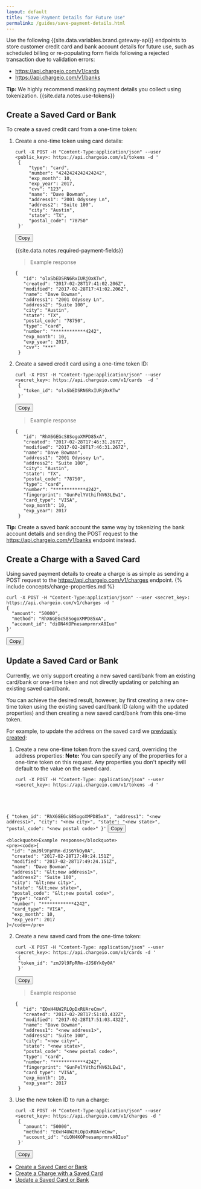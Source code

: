 ```yaml
---
layout: default
title: "Save Payment Details for Future Use"
permalink: /guides/save-payment-details.html
---
```


Use the following {{site.data.variables.brand.gateway-api}} endpoints to store customer credit card and bank account details for future use, such as scheduled billing or re-populating form fields following a rejected transaction due to validation errors:

-   <span class="code-green">https://api.chargeio.com/v1/cards</span>
-   <span class="code-green">https://api.chargeio.com/v1/banks</span>

<span class="panel-tip"><b>Tip:</b> We highly recommend masking payment details you collect using tokenization. {{site.data.notes.use-tokens}}</span>

## Create a Saved Card or Bank
To create a saved credit card from a one-time token:

1. Create a one-time token using card details:
    <pre id="token"><code class="json">curl -X POST -H "Content-Type:application/json" --user &lt;public_key>: https://api.chargeio.com/v1/tokens -d '
    {
        "type": "card",
        "number": "4242424242424242",
        "exp_month": 10,
        "exp_year": 2017,
        "cvv": "123",
        "name": "Dave Bowman",
        "address1": "2001 Odyssey Ln",
        "address2": "Suite 100",
        "city": "Austin",
        "state": "TX",
        "postal_code": "78750"
    }'</code></pre>
    <button id="btn" class="btn copy" data-clipboard-target="#token" onclick="Materialize.toast('Copied!', 2000)">Copy</button>

    {{site.data.notes.required-payment-fields}}

    <blockquote>Example response</blockquote>
    <pre><code>{
      "id": "olxSbEDSRN6RxIURjOxKTw",
      "created": "2017-02-28T17:41:02.206Z",
      "modified": "2017-02-28T17:41:02.206Z",
      "name": "Dave Bowman",
      "address1": "2001 Odyssey Ln",
      "address2": "Suite 100",
      "city": "Austin",
      "state": "TX",
      "postal_code": "78750",
      "type": "card",
      "number": "************4242",
      "exp_month": 10,
      "exp_year": 2017,
      "cvv": "&#42;&#42;&#42;"
    }</code></pre>

2. Create a saved credit card using a one-time token ID:
    <pre id="save"><code class="json">curl -X POST -H "Content-Type:application/json" --user &lt;secret_key>: https://api.chargeio.com/v1/cards  -d '
    {
      "token_id": "olxSbEDSRN6RxIURjOxKTw"
    }'</code></pre>
    <button id="btn" class="btn copy" data-clipboard-target="#save" onclick="Materialize.toast('Copied!', 2000)">Copy</button>

    <blockquote>Example response</blockquote>
    <pre><code>{
      "id": "RhX6GEGcS8SogoXMPD85xA",
      "created": "2017-02-28T17:46:31.267Z",
      "modified": "2017-02-28T17:46:31.267Z",
      "name": "Dave Bowman",
      "address1": "2001 Odyssey Ln",
      "address2": "Suite 100",
      "city": "Austin",
      "state": "TX",
      "postal_code": "78750",
      "type": "card",
      "number": "************4242",
      "fingerprint": "GunPelYVthifNV63LEw1",
      "card_type": "VISA",
      "exp_month": 10,
      "exp_year": 2017
    }</code></pre>

<span class="panel-tip"><b>Tip:</b> Create a saved bank account the same way by tokenizing the bank account details and sending the <span class="api-operation">POST</span> request to the <span class="code-green">https://api.chargeio.com/v1/banks</span> endpoint instead.</span>

## Create a Charge with a Saved Card
Using saved payment details to create a charge is as simple as sending a <span class="api-operation">POST</span> request to the <span class="code-green">https://api.chargeio.com/v1/charges</span> endpoint. {% include concepts/charge-properties.md %}

<pre id="charge"><code class="json">curl -X POST -H "Content-Type:application/json" --user &lt;secret_key>: https://api.chargeio.com/v1/charges -d '
{
  "amount": "50000",
  "method": "RhX6GEGcS8SogoXMPD85xA",
  "account_id": "diON4KOPnesamprmrxA8Iuo"
}'</code></pre>
<button id="btn" class="btn copy" data-clipboard-target="#charge" onclick="Materialize.toast('Copied!', 2000)">Copy</button>

## Update a Saved Card or Bank
Currently, we only support creating a new saved card/bank from an existing card/bank or one-time token and not directly updating or patching an existing saved card/bank.

You can achieve the desired result, however, by first creating a new one-time token using the existing saved card/bank ID (along with the updated properties) and then creating a new saved card/bank from this one-time token.

For example, to update the address on the saved card we [previously created](#create-a-saved-card-or-bank):

1. Create a new one-time token from the saved card, overriding the address properties:
    <span class="panel-note"><b>Note:</b> You can specify any of the properties for a one-time token on this request. Any properties you don't specify will default to the value on the saved card.</span>

    <pre id="update1"><code class="json">curl -X POST -H "Content-Type: application/json" --user &lt;secret_key>: https://api.chargeio.com/v1/tokens -d '
{
  "token_id": "RhX6GEGcS8SogoXMPD85xA",
  "address1": "&lt;new address1>",
  "city": "&lt;new city>",
  "state": "&lt;new state>",
  "postal_code": "&lt;new postal code>"
}'</code></pre>
    <button id="btn" class="btn copy" data-clipboard-target="#update1" onclick="Materialize.toast('Copied!', 2000)">Copy</button>

    <blockquote>Example response</blockquote>
    <pre><code>{
      "id": "zmJ9l9FpRRm-dJS6YkOy0A",
      "created": "2017-02-28T17:49:24.151Z",
      "modified": "2017-02-28T17:49:24.151Z",
      "name": "Dave Bowman",
      "address1": "&lt;new address1>",
      "address2": "Suite 100",
      "city": "&lt;new city>",
      "state": "&lt;new state>",
      "postal_code": "&lt;new postal code>",
      "type": "card",
      "number": "************4242",
      "card_type": "VISA",
      "exp_month": 10,
      "exp_year": 2017
    }</code></pre>

2. Create a new saved card from the one-time token:
    <pre id="update2"><code class="json">curl -X POST -H "Content-Type: application/json" --user &lt;secret_key>: https://api.chargeio.com/v1/cards -d '
    {
    "token_id": "zmJ9l9FpRRm-dJS6YkOy0A"
    }'</code></pre>
    <button id="btn" class="btn copy" data-clipboard-target="#update2" onclick="Materialize.toast('Copied!', 2000)">Copy</button>

    <blockquote>Example response</blockquote>
    <pre><code>{
      "id": "EOxH4UW2RLOpDxRUAreCmw",
      "created": "2017-02-28T17:51:03.432Z",
      "modified": "2017-02-28T17:51:03.432Z",
      "name": "Dave Bowman",
      "address1": "&lt;new address1>",
      "address2": "Suite 100",
      "city": "&lt;new city>",
      "state": "&lt;new state>",
      "postal_code": "&lt;new postal code>",
      "type": "card",
      "number": "************4242",
      "fingerprint": "GunPelYVthifNV63LEw1",
      "card_type": "VISA",
      "exp_month": 10,
      "exp_year": 2017
    }</code></pre>
3. Use the new token ID to run a charge:
    <pre id="charge2"><code class="json">curl -X POST -H "Content-Type:application/json" --user &lt;secret_key>: https://api.chargeio.com/v1/charges -d '
    {
      "amount": "50000",
      "method": "EOxH4UW2RLOpDxRUAreCmw",
      "account_id": "diON4KOPnesamprmrxA8Iuo"
    }'</code></pre>
    <button id="btn" class="btn copy" data-clipboard-target="#charge2" onclick="Materialize.toast('Copied!', 2000)">Copy</button>

<!-- Scrollspy -->
<scrollspy-toc>
<div class="col hide-on-small-only m3 12">
  <div class="toc-wrapper pinned col s6 offset-s6" style="top: 150px;">
  <ul class="section table-of-contents" style="margin-right: 10px;">
      <li><a href="#create-a-saved-card-or-bank">Create a Saved Card or Bank</a></li>
      <li><a href="#create-a-charge-with-a-saved-card">Create a Charge with a Saved Card</a></li>
      <li><a href="#update-a-saved-card-or-bank">Update a Saved Card or Bank</a></li>
    </ul>
  </div>
</div>
</scrollspy-toc>
